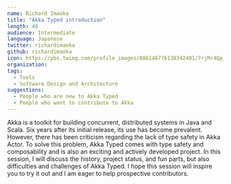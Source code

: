 ```yaml
---
name: Richard Imaoka
title: "Akka Typed introduction"
length: 40 
audience: Intermediate
language: Japanese
twitter: richardimaoka
github: richardimaoka
icon: https://pbs.twimg.com/profile_images/886146776138342401/7rjMr4Qp_400x400.jpg
organization: 
tags:
  - Tools
  - Software Design and Architecture
suggestions:
  - People who are new to Akka Typed 
  - People who want to contribute to Akka
---
```

Akka is a toolkit for building concurrent, distributed systems in Java and Scala. Six years after its initial release, its use has become prevalent. However, there has been criticism regarding the lack of type safety in Akka Actor.
To solve this problem, Akka Typed comes with type safety and composability and is also an exciting and actively developed project.
In this session, I will discuss the history, project status, and fun parts, but also difficulties and challenges of Akka Typed. I hope this session will inspire you to try it out and I am eager to help prospective contributors.

